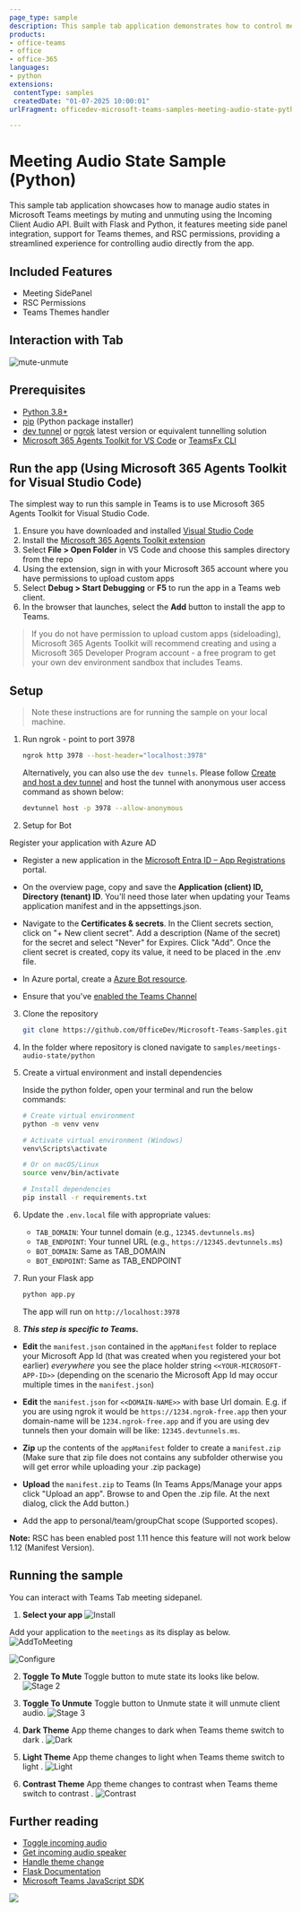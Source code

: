 ```yaml
---
page_type: sample
description: This sample tab application demonstrates how to control meeting audio in Microsoft Teams by muting and unmuting using the Incoming Client Audio API.
products:
- office-teams
- office
- office-365
languages:
- python
extensions:
 contentType: samples
 createdDate: "01-07-2025 10:00:01"
urlFragment: officedev-microsoft-teams-samples-meeting-audio-state-python

---
```


# Meeting Audio State Sample (Python)

This sample tab application showcases how to manage audio states in Microsoft Teams meetings by muting and unmuting using the Incoming Client Audio API. Built with Flask and Python, it features meeting side panel integration, support for Teams themes, and RSC permissions, providing a streamlined experience for controlling audio directly from the app.

## Included Features
* Meeting SidePanel
* RSC Permissions
* Teams Themes handler 

## Interaction with Tab
![mute-unmute](Images/mute-unmute-audiostate.gif)

## Prerequisites
- [Python 3.8+](https://www.python.org/downloads/)
- [pip](https://pip.pypa.io/en/stable/installation/) (Python package installer)
- [dev tunnel](https://learn.microsoft.com/en-us/azure/developer/dev-tunnels/get-started?tabs=windows) or [ngrok](https://ngrok.com/) latest version or equivalent tunnelling solution
- [Microsoft 365 Agents Toolkit for VS Code](https://marketplace.visualstudio.com/items?itemName=TeamsDevApp.ms-teams-vscode-extension) or [TeamsFx CLI](https://learn.microsoft.com/microsoftteams/platform/toolkit/teamsfx-cli?pivots=version-one)

## Run the app (Using Microsoft 365 Agents Toolkit for Visual Studio Code)

The simplest way to run this sample in Teams is to use Microsoft 365 Agents Toolkit for Visual Studio Code.

1. Ensure you have downloaded and installed [Visual Studio Code](https://code.visualstudio.com/docs/setup/setup-overview)
1. Install the [Microsoft 365 Agents Toolkit extension](https://marketplace.visualstudio.com/items?itemName=TeamsDevApp.ms-teams-vscode-extension)
1. Select **File > Open Folder** in VS Code and choose this samples directory from the repo
1. Using the extension, sign in with your Microsoft 365 account where you have permissions to upload custom apps
1. Select **Debug > Start Debugging** or **F5** to run the app in a Teams web client.
1. In the browser that launches, select the **Add** button to install the app to Teams.
> If you do not have permission to upload custom apps (sideloading), Microsoft 365 Agents Toolkit will recommend creating and using a Microsoft 365 Developer Program account - a free program to get your own dev environment sandbox that includes Teams.

## Setup

> Note these instructions are for running the sample on your local machine.

1. Run ngrok - point to port 3978

   ```bash
   ngrok http 3978 --host-header="localhost:3978"
   ```  

   Alternatively, you can also use the `dev tunnels`. Please follow [Create and host a dev tunnel](https://learn.microsoft.com/en-us/azure/developer/dev-tunnels/get-started?tabs=windows) and host the tunnel with anonymous user access command as shown below:

   ```bash
   devtunnel host -p 3978 --allow-anonymous
   ```

2. Setup for Bot

 Register your application with Azure AD

- Register a new application in the [Microsoft Entra ID – App Registrations](https://go.microsoft.com/fwlink/?linkid=2083908) portal.
- On the overview page, copy and save the **Application (client) ID, Directory (tenant) ID**. You'll need those later when updating your Teams application manifest and in the appsettings.json.
- Navigate to the **Certificates & secrets**. In the Client secrets section, click on "+ New client secret". Add a description (Name of the secret) for the secret and select "Never" for Expires. Click "Add". Once the client secret is created, copy its value, it need to be placed in the .env file.

- In Azure portal, create a [Azure Bot resource](https://docs.microsoft.com/en-us/azure/bot-service/bot-builder-authentication?view=azure-bot-service-4.0&tabs=csharp%2Caadv2).

- Ensure that you've [enabled the Teams Channel](https://docs.microsoft.com/en-us/azure/bot-service/channel-connect-teams?view=azure-bot-service-4.0)

3. Clone the repository
    ```bash
    git clone https://github.com/OfficeDev/Microsoft-Teams-Samples.git
    ```

4. In the folder where repository is cloned navigate to `samples/meetings-audio-state/python`

5. Create a virtual environment and install dependencies

   Inside the python folder, open your terminal and run the below commands:

    ```bash
    # Create virtual environment
    python -m venv venv
    
    # Activate virtual environment (Windows)
    venv\Scripts\activate
    
    # Or on macOS/Linux
    source venv/bin/activate
    
    # Install dependencies
    pip install -r requirements.txt
    ```

6. Update the `.env.local` file with appropriate values:
   - `TAB_DOMAIN`: Your tunnel domain (e.g., `12345.devtunnels.ms`)
   - `TAB_ENDPOINT`: Your tunnel URL (e.g., `https://12345.devtunnels.ms`)
   - `BOT_DOMAIN`: Same as TAB_DOMAIN
   - `BOT_ENDPOINT`: Same as TAB_ENDPOINT

7. Run your Flask app

    ```bash
    python app.py
    ```

    The app will run on `http://localhost:3978`

8. __*This step is specific to Teams.*__

- **Edit** the `manifest.json` contained in the  `appManifest` folder to replace your Microsoft App Id (that was created when you registered your bot earlier) *everywhere* you see the place holder string `<<YOUR-MICROSOFT-APP-ID>>` (depending on the scenario the Microsoft App Id may occur multiple times in the `manifest.json`)

- **Edit** the `manifest.json` for `<<DOMAIN-NAME>>` with base Url domain. E.g. if you are using ngrok it would be `https://1234.ngrok-free.app` then your domain-name will be `1234.ngrok-free.app` and if you are using dev tunnels then your domain will be like: `12345.devtunnels.ms`.

- **Zip** up the contents of the `appManifest` folder to create a `manifest.zip` (Make sure that zip file does not contains any subfolder otherwise you will get error while uploading your .zip package)

- **Upload** the `manifest.zip` to Teams (In Teams Apps/Manage your apps click "Upload an app". Browse to and Open the .zip file. At the next dialog, click the Add button.)

- Add the app to personal/team/groupChat scope (Supported scopes). 

**Note:** RSC has been enabled post 1.11 hence this feature will not work below 1.12 (Manifest Version). 

## Running the sample

You can interact with Teams Tab meeting sidepanel.

1. **Select your app**
![Install](Images/1.Install.png)

Add your application to the `meetings` as its display as below.
![AddToMeeting](Images/2.AddToMeeting.png)

![Configure](Images/3.ConfigureTab.png)

2. **Toggle To Mute**
Toggle button to mute state its looks like below.
![Stage 2](Images/4.AudioStateTrue.png)

3. **Toggle To Unmute**
Toggle button to Unmute state it will unmute client audio.
![Stage 3](Images/5.AudioStateFalse.png)

4. **Dark Theme**
App theme changes to dark when Teams theme switch to dark .
![Dark](Images/6.DarkTheme.png)

5. **Light Theme**
App theme changes to light when Teams theme switch to light .
![Light](Images/4.AudioStateTrue.png)

6. **Contrast Theme**
App theme changes to contrast when Teams theme switch to contrast .
![Contrast](Images/7.Contrast.png)



## Further reading

- [Toggle incoming audio](https://docs.microsoft.com/en-us/microsoftteams/platform/apps-in-teams-meetings/api-references?tabs=dotnet#toggle-incoming-audio)
- [Get incoming audio speaker](https://docs.microsoft.com/en-us/microsoftteams/platform/apps-in-teams-meetings/api-references?tabs=dotnet#get-incoming-audio-speaker)
- [Handle theme change](https://learn.microsoft.com/en-us/microsoftteams/platform/tabs/how-to/access-teams-context?tabs=Json-v2%2Cteamsjs-v2%2Cdefault#handle-theme-change)
- [Flask Documentation](https://flask.palletsprojects.com/)
- [Microsoft Teams JavaScript SDK](https://docs.microsoft.com/en-us/microsoftteams/platform/tabs/how-to/using-teams-client-sdk)

<img src="https://pnptelemetry.azurewebsites.net/microsoft-teams-samples/samples/meetings-audio-state-python" />
